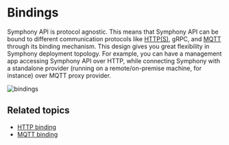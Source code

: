 # Bindings

Symphony API is protocol agnostic. This means that Symphony API can be bound to different communication protocols like [HTTP(S)](./http-binding.md), gRPC, and [MQTT](./mqtt-binding.md) through its binding mechanism. This design gives you great flexibility in Symphony deployment topology. For example, you can have a management app accessing Symphony API over HTTP, while connecting Symphony with a standalone provider (running on a remote/on-premise machine, for instance) over MQTT proxy provider.

![bindings](../images/bindings.png)

## Related topics

* [HTTP binding](./http-binding.md)
* [MQTT binding](./mqtt-binding.md)
